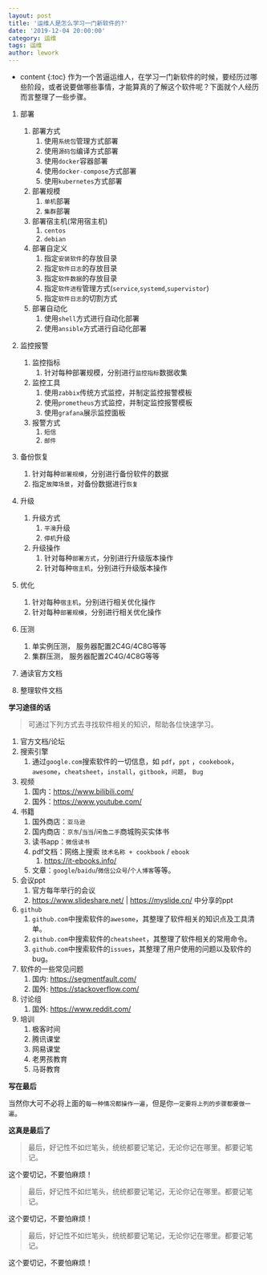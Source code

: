```yaml
---
layout: post
title: '运维人是怎么学习一门新软件的?'
date: '2019-12-04 20:00:00'
category: 运维
tags: 运维
author: lework
---
```

* content
{:toc}
作为一个苦逼运维人，在学习一门新软件的时候，要经历过哪些阶段，或者说要做哪些事情，才能算真的了解这个软件呢？下面就个人经历而言整理了一些步骤。




1. 部署
   1. 部署方式
      1. 使用`系统包`管理方式部署
      2. 使用`源码包`编译方式部署
      3. 使用`docker`容器部署
      4. 使用`docker-compose`方式部署
      5. 使用`kubernetes`方式部署
   2. 部署规模
      1. `单机`部署
      2. `集群`部署
   3. 部署宿主机(常用宿主机)
      1. `centos`
      2. `debian`
   4. 部署自定义
      1. 指定`安装软件`的存放目录
      2. 指定`软件日志`的存放目录
      3. 指定`软件数据`的存放目录
      4. 指定`软件进程`管理方式(`service`,`systemd`,`supervistor`)
      5. 指定`软件日志`的切割方式
   5. 部署自动化
      1. 使用`shell`方式进行自动化部署
      2. 使用`ansible`方式进行自动化部署

2. 监控报警
     1. 监控指标
          1. 针对每种部署规模，分别进行`监控指标`数据收集
     2. 监控工具
          1. 使用`zabbix`传统方式监控，并制定监控报警模板
          2. 使用`prometheus`方式监控，并制定监控报警模板
          3. 使用`grafana`展示监控面板
     3. 报警方式
          1. `短信`
          2. `邮件`
3. 备份恢复
     1. 针对每种`部署规模`，分别进行备份软件的数据
     2. 指定`故障场景`，对备份数据进行`恢复`
4. 升级
     1. 升级方式
          1. `平滑`升级
          2. `停机`升级
     2. 升级操作
          1. 针对每种`部署方式`，分别进行升级版本操作
          2. 针对每种`宿主机`，分别进行升级版本操作
5. 优化
     1. 针对每种`宿主机`，分别进行相关优化操作
     2. 针对每种`部署规模`，分别进行相关优化操作
6. 压测
     1. 单实例压测， 服务器配置2C4G/4C8G等等
     2. 集群压测， 服务器配置2C4G/4C8G等等
7. 通读官方文档
8. 整理软件文档



**学习途径的话**

> 可通过下列方式去寻找软件相关的知识，帮助各位快速学习。

1. 官方文档/论坛
2. 搜索引擎
   1. 通过`google.com`搜索软件的一切信息，如 `pdf`，`ppt` ，`cookebook`，`awesome`，`cheatsheet`，`install`，`gitbook`，`问题`， `Bug`
3. 视频
   1. 国内：https://www.bilibili.com/
   2. 国外：https://www.youtube.com/
4. 书籍
   1. 国外商店：`亚马逊`
   2. 国内商店：`京东`/`当当`/`闲鱼二手`商城购买实体书
   3. 读书app：`微信读书`
   4. pdf文档：网络上搜索 `技术名称 + cookbook` / `ebook`
      1. https://it-ebooks.info/
   5. 文章：`google`/`baidu`/`微信公众号`/`个人博客`等等。
5. 会议ppt
   1. 官方每年举行的会议
   2. https://www.slideshare.net/ | https://myslide.cn/ 中分享的ppt
6. `github`
   1. `github.com`中搜索软件的`awesome`，其整理了软件相关的知识点及工具清单。
   2. `github.com`中搜索软件的`cheatsheet`，其整理了软件相关的常用命令。
   2. `github.com`中搜索软件的`issues`，其整理了用户使用的问题以及软件的bug。
7. 软件的一些常见问题
   1. 国内: https://segmentfault.com/
   2. 国外: https://stackoverflow.com/
8. 讨论组
   1. 国外: https://www.reddit.com/
9. 培训
   1. 极客时间
   2. 腾讯课堂
   3. 网易课堂
   4. 老男孩教育
   5. 马哥教育
   

**写在最后**

当然你大可不必将上面的`每一种情况都操作一遍`，但是你`一定要将上列的步骤都要做一遍`。



**这真是最后了**

> 最后，好记性不如烂笔头，统统都要记笔记，无论你记在哪里。都要记笔记。

这个要切记，不要怕麻烦！

> 最后，好记性不如烂笔头，统统都要记笔记，无论你记在哪里。都要记笔记。

这个要切记，不要怕麻烦！

> 最后，好记性不如烂笔头，统统都要记笔记，无论你记在哪里。都要记笔记。

这个要切记，不要怕麻烦！